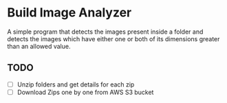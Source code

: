 # Build Image Analyzer

A simple program that detects the images present inside a folder and detects the images which have either one or both of its dimensions greater than an allowed value.

## TODO
- [ ] Unzip folders and get details for each zip
- [ ] Download Zips one by one from AWS S3 bucket
